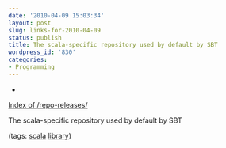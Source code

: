```yaml
---
date: '2010-04-09 15:03:34'
layout: post
slug: links-for-2010-04-09
status: publish
title: The scala-specific repository used by default by SBT
wordpress_id: '830'
categories:
- Programming
---
```


  *


[Index of /repo-releases/](http://scala-tools.org/repo-releases/)


The scala-specific repository used by default by SBT


(tags: [scala](http://delicious.com/eob/scala) [library](http://delicious.com/eob/library))



